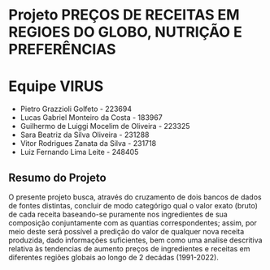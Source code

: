 # Projeto PREÇOS DE RECEITAS EM REGIOES DO GLOBO, NUTRIÇÃO E PREFERÊNCIAS 

# Equipe VIRUS
* Pietro Grazzioli Golfeto - 223694
* Lucas Gabriel Monteiro da Costa - 183967
* Guilhermo de Luiggi Mocelim de Oliveira - 223325
* Sara Beatriz da Silva Oliveira - 231288
* Vitor Rodrigues Zanata da Silva - 231718
* Luiz Fernando Lima Leite - 248405

## Resumo do Projeto
O presente projeto busca, através do cruzamento de dois bancos de dados de fontes distintas, concluir de modo categórigo qual o valor exato (bruto) de cada receita baseando-se puramente nos ingredientes de sua composição conjuntamente com as quantias correspondentes; assim, por meio deste será possível a predição do valor de qualquer nova receita produzida, dado informações suficientes, bem como uma analise descritiva relativa às tendencias de aumento preços de ingredientes e receitas em diferentes regiões globais ao longo de 2 decádas (1991-2022).
